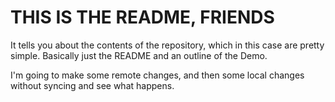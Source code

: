 THIS IS THE README, FRIENDS
=========================

It tells you about the contents of the repository, which in this case are pretty simple. Basically just the README and an outline of the Demo.

I'm going to make some remote changes, and then some local changes without syncing and see what happens.
